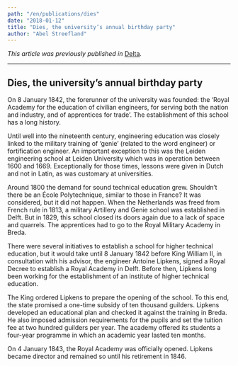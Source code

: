 ```yaml
---
path: "/en/publications/dies"
date: "2018-01-12"
title: "Dies, the university’s annual birthday party"
author: "Abel Streefland"
---
```


*This article was previously published in* [Delta](https://www.delta.tudelft.nl/article/dies-universitys-annual-birthday-party)*.*

---

## Dies, the university’s annual birthday party

On 8 January 1842, the forerunner of the university was founded: the ‘Royal Academy for the education of civilian engineers, for serving both the nation and industry, and of apprentices for trade’. The establishment of this school has a long history.

Until well into the nineteenth century, engineering education was closely linked to the military training of ‘genie’ (related to the word engineer) or fortification engineer. An important exception to this was the Leiden engineering school at Leiden University which was in operation between 1600 and 1669. Exceptionally for those times, lessons were given in Dutch and not in Latin, as was customary at universities.

Around 1800 the demand for sound technical education grew. Shouldn’t there be an École Polytechnique, similar to those in France? It was considered, but it did not happen. When the Netherlands was freed from French rule in 1813, a military Artillery and Genie school was established in Delft. But in 1829, this school closed its doors again due to a lack of space and quarrels. The apprentices had to go to the Royal Military Academy in Breda.

There were several initiatives to establish a school for higher technical education, but it would take until 8 January 1842 before King William II, in consultation with his advisor, the engineer Antoine Lipkens, signed a Royal Decree to establish a Royal Academy in Delft. Before then, Lipkens long been working for the establishment of an institute of higher technical education.

The King ordered Lipkens to prepare the opening of the school. To this end, the state promised a one-time subsidy of ten thousand guilders. Lipkens developed an educational plan and checked it against the training in Breda. He also imposed admission requirements for the pupils and set the tuition fee at two hundred guilders per year. The academy offered its students a four-year programme in which an academic year lasted ten months.

On 4 January 1843, the Royal Academy was officially opened. Lipkens became director and remained so until his retirement in 1846.
